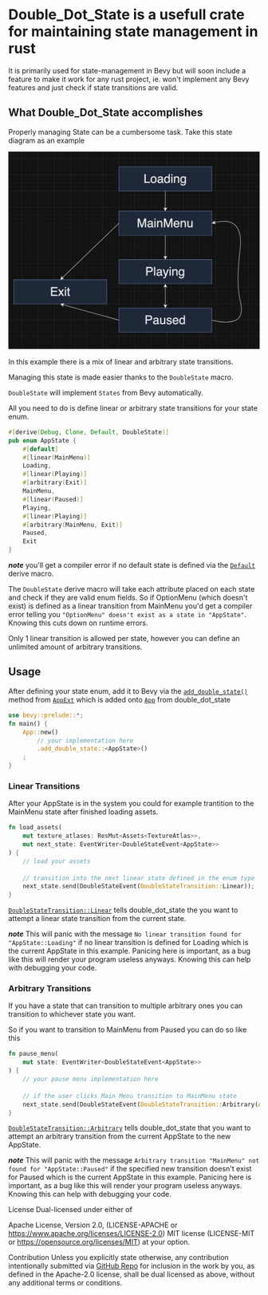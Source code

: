 # Double_Dot_State is a usefull crate for maintaining state management in rust

It is primarily used for state-management in Bevy but will soon include a feature to make it work for any rust project, ie. won't implement any Bevy features and just check if state transitions are valid.

## What Double_Dot_State accomplishes

Properly managing State can be a cumbersome task. Take this state diagram as an example

![alt text](https://github.com/Double-Dot-Interactive/double_dot_state/blob/main/doc/example%20diagram.png?raw=true)

In this example there is a mix of linear and arbitrary state transitions.

Managing this state is made easier thanks to the `DoubleState` macro.

`DoubleState` will implement `States` from Bevy automatically.

All you need to do is define linear or arbitrary state transitions for your state enum.

```rust
#[derive(Debug, Clone, Default, DoubleState)]
pub enum AppState {
    #[default]
    #[linear(MainMenu)]
    Loading,
    #[linear(Playing)]
    #[arbitrary(Exit)]
    MainMenu,
    #[linear(Paused)]
    Playing,
    #[linear(Playing)]
    #[arbitrary(MainMenu, Exit)]
    Paused,
    Exit
} 
```

***note*** you'll get a compiler error if no default state is defined via the [`Default`](https://doc.rust-lang.org/std/default/trait.Default.html) derive macro.

The `DoubleState` derive macro will take each attribute placed on each state and check if they are valid enum fields. So if OptionMenu (which doesn't exist) is defined as a linear transition from MainMenu you'd get a compiler error telling you `"OptionMenu" doesn't exist as a state in "AppState"`. Knowing this cuts down on runtime errors.

Only 1 linear transition is allowed per state, however you can define an unlimited amount of arbitrary transitions.

## Usage

After defining your state enum, add it to Bevy via the [`add_double_state()`](https://docs.rs/double_dot_state/latest/double_dot_state/trait.AppExt.html#tymethod.add_double_state) method from [`AppExt`](https://docs.rs/double_dot_state/latest/double_dot_state/trait.AppExt.html) which is added onto [`App`](https://docs.rs/bevy/latest/bevy/app/struct.App.html) from double_dot_state

```rust
use bevy::prelude::*;
fn main() {
    App::new()
        // your implementation here
        .add_double_state::<AppState>()
    ;
}
```

### Linear Transitions

After your AppState is in the system you could for example trantition to the MainMenu state after finished loading assets.

```rust
fn load_assets(
    mut texture_atlases: ResMut<Assets<TextureAtlas>>,
    mut next_state: EventWriter<DoubleStateEvent<AppState>>
) {
    // load your assets

    // transition into the next linear state defined in the enum type
    next_state.send(DoubleStateEvent(DoubleStateTransition::Linear));
}
```

[`DoubleStateTransition::Linear`](https://docs.rs/double_dot_state/latest/double_dot_state/enum.DoubleStateTransition.html) tells double_dot_state the you want to attempt a linear state transition from the current state.

***note*** This will panic with the message `No linear transition found for "AppState::Loading"` if no linear transition is defined for Loading which is the current AppState in this example. Panicing here is important, as a bug like this will render your program useless anyways. Knowing this can help with debugging your code.

### Arbitrary Transitions

If you have a state that can transition to multiple arbitrary ones you can transition to whichever state you want.

So if you want to transition to MainMenu from Paused you can do so like this

```rust
fn pause_menu(
    mut state: EventWriter<DoubleStateEvent<AppState>>
) {
    // your pause menu implementation here
    
    // if the user clicks Main Menu transition to MainMenu state
    next_state.send(DoubleStateEvent(DoubleStateTransition::Arbitrary(AppState::MainMenu)));
}
```

[`DoubleStateTransition::Arbitrary`](https://docs.rs/double_dot_state/latest/double_dot_state/enum.DoubleStateTransition.html) tells double_dot_state that you want to attempt an arbitrary transition from the current AppState to the new AppState.

***note*** This will panic with the message `Arbitrary transition "MainMenu" not found for "AppState::Paused"` if the specified new transition doesn't exist for Paused which is the current AppState in this example. Panicing here is important, as a bug like this will render your program useless anyways. Knowing this can help with debugging your code.

License
Dual-licensed under either of

Apache License, Version 2.0, (LICENSE-APACHE or <https://www.apache.org/licenses/LICENSE-2.0>)
MIT license (LICENSE-MIT or <https://opensource.org/licenses/MIT>)
at your option.

Contribution
Unless you explicitly state otherwise, any contribution intentionally submitted via [GitHub Repo](https://github.com/Double-Dot-Interactive/double_dot_state) for inclusion in the work by you, as defined in the Apache-2.0 license, shall be dual licensed as above, without any additional terms or conditions.
